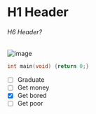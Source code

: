 # H1 Header
###### H6 Header?

![image](https://github.com/user-attachments/assets/986f9841-ed05-4e98-a340-ab858299b210)

``` C++
int main(void) {return 0;}
```

- [ ] Graduate
- [ ] Get money
- [x] Get bored
- [ ] Get poor
